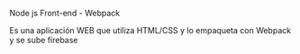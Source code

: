Node js Front-end - Webpack

Es una aplicación WEB que utiliza HTML/CSS y lo empaqueta con Webpack y se sube firebase